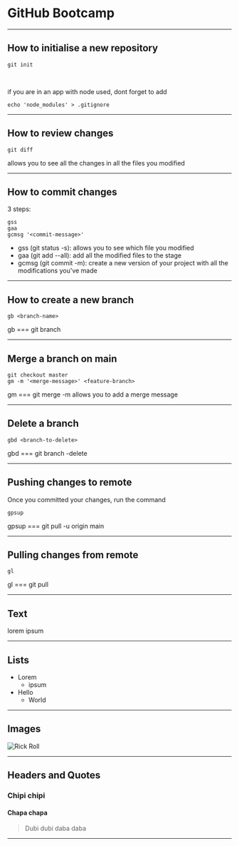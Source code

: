 <!-- slides.md -->

# GitHub Bootcamp

---

## How to initialise a new repository

```console
git init
```
<p>&nbsp;</p>

if you are in an app with node used, dont forget to add

```console
echo 'node_modules' > .gitignore
```

---

## How to review changes

```console
git diff
```

allows you to see all the changes in all the files you modified

---

## How to commit changes

3 steps:

```console
gss
gaa
gcmsg '<commit-message>'
```

- gss (git status -s): allows you to see which file you modified
- gaa (git add --all): add all the modified files to the stage
- gcmsg (git commit -m): create a new version of your project with all the modifications you've made

---

## How to create a new branch

```console
gb <branch-name>
```

gb === git branch

---

## Merge a branch on main

```console
git checkout master
gm -m '<merge-message>' <feature-branch>
```

gm === git merge
-m allows you to add a merge message

---

## Delete a branch

```console
gbd <branch-to-delete>
```

gbd === git branch -delete

---

## Pushing changes to remote

Once you committed your changes, run the command

```console
gpsup
```
gpsup === git pull -u origin main

---

## Pulling changes from remote

```console
gl
```
gl === git pull

---

## Text

lorem ipsum

---

## Lists

- Lorem
  - ipsum
- Hello
  - World

---

## Images

![Rick Roll](https://dogemuchwow.com/wp-content/uploads/2019/09/cursed-cat-image-163325.jpg)

--- 

## Headers and Quotes
### Chipi chipi
#### Chapa chapa

> Dubi dubi daba daba

---


